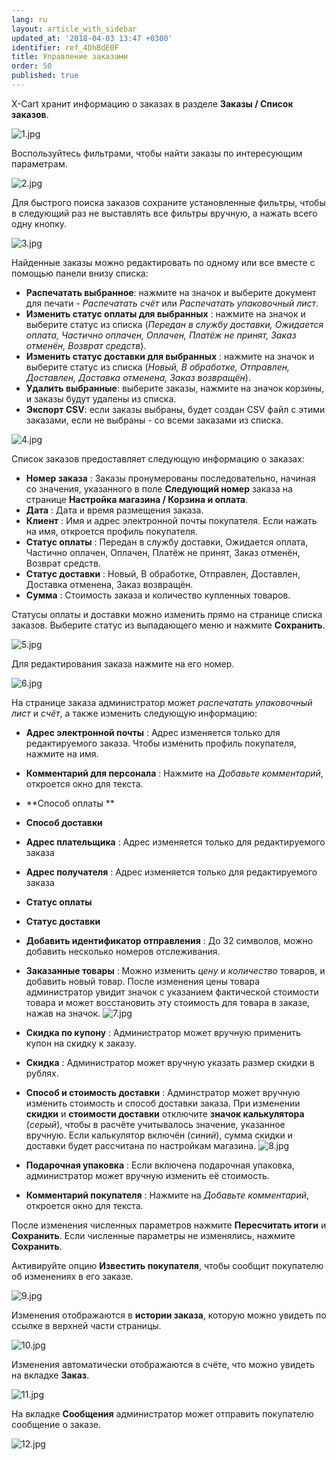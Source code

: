 ```yaml
---
lang: ru
layout: article_with_sidebar
updated_at: '2018-04-03 13:47 +0300'
identifier: ref_4DhBdE0F
title: Управление заказами
order: 50
published: true
---
```

X-Cart хранит информацию о заказах в разделе **Заказы / Список заказов**.

![1.jpg]({{site.baseurl}}/attachments/ref_4DhBdE0F/1.jpg)

Воспользуйтесь фильтрами, чтобы найти заказы по интересующим параметрам. 

![2.jpg]({{site.baseurl}}/attachments/ref_4DhBdE0F/2.jpg)

Для быстрого поиска заказов сохраните установленные фильтры, чтобы в следующий раз не выставлять все фильтры вручную, а нажать всего одну кнопку.

![3.jpg]({{site.baseurl}}/attachments/ref_4DhBdE0F/3.jpg)

Найденные заказы можно редактировать по одному или все вместе с помощью панели внизу списка:

* **Распечатать выбранное**: нажмите на значок и выберите документ для печати - _Распечатать счёт_ или _Распечатать упаковочный лист_.
* **Изменить статус оплаты для выбранных** : нажмите на значок и выберите статус из списка (_Передан в службу доставки, Ожидается оплата, Частично оплачен, Оплачен, Платёж не принят, Заказ отменён, Возврат средств_).
* **Изменить статус доставки для выбранных** : нажмите на значок и выберите статус из списка (_Новый, В обработке, Отправлен, Доставлен, Доставка отменена, Заказ возвращён_).
* **Удалить выбранные**: выберите заказы, нажмите на значок корзины, и заказы будут удалены из списка.
* **Экспорт CSV**: если заказы выбраны, будет создан CSV файл с этими заказами, если не выбраны - со всеми заказами из списка.

![4.jpg]({{site.baseurl}}/attachments/ref_4DhBdE0F/4.jpg)

Список заказов предоставляет следующую информацию о заказах:

* **Номер заказа** : Заказы пронумерованы последовательно, начиная со значения, указанного в поле **Следующий номер** заказа  на странице **Настройка магазина / Корзина и оплата**.
* **Дата** : Дата и время размещения заказа.
* **Клиент** : Имя и адрес электронной почты покупателя. Если нажать на имя, откроется профиль покупателя.
* **Статус оплаты** : Передан в службу доставки, Ожидается оплата, Частично оплачен, Оплачен, Платёж не принят, Заказ отменён, Возврат средств.
* **Статус доставки** : Новый, В обработке, Отправлен, Доставлен, Доставка отменена, Заказ возвращён.
* **Сумма** : Стоимость заказа и количество купленных товаров.

Статусы оплаты и доставки можно изменить прямо на странице списка заказов. Выберите статус из выпадающего меню и нажмите **Сохранить**. 

![5.jpg]({{site.baseurl}}/attachments/ref_4DhBdE0F/5.jpg)

Для редактирования заказа нажмите на его номер.

![6.jpg]({{site.baseurl}}/attachments/ref_4DhBdE0F/6.jpg)

На странице заказа администратор может _распечатать_ _упаковочный лист_ и _счёт_, а также изменить следующую информацию:
* **Адрес электронной почты** : Адрес изменяется только для редактируемого заказа. Чтобы изменить профиль покупателя, нажмите на имя.
* **Комментарий для персонала** : Нажмите на _Добавьте комментарий_, откроется окно для текста.
* **Способ оплаты ** 
* **Способ доставки** 
* **Адрес плательщика** : Адрес изменяется только для редактируемого заказа
* **Адрес получателя** : Адрес изменяется только для редактируемого заказа
* **Статус оплаты** 
* **Статус доставки** 
* **Добавить идентификатор отправления** : До 32 символов, можно добавить несколько номеров отслеживания.
* **Заказанные товары** : Можно изменить _цену_ и _количество_ товаров, и добавить новый товар. После изменения цены товара администратор увидит значок с указанием фактической стоимости товара и может восстановить эту стоимость для товара в заказе, нажав на значок.
![7.jpg]({{site.baseurl}}/attachments/ref_4DhBdE0F/7.jpg)

* **Скидка по купону** : Администратор может вручную применить купон на скидку к заказу.
* **Скидка** : Aдминистратор может вручную указать размер скидки в рублях.
* **Способ и стоимость доставки** : Админстратор может вручную изменить стоимость и способ доставки заказа.
При изменении **скидки** и **стоимости доставки** отключите **значок калькулятора** (_серый_), чтобы в расчёте учитывалось значение, указанное вручную. Если калькулятор включён (_синий_), сумма скидки и доставки будет рассчитана по настройкам магазина.
![8.jpg]({{site.baseurl}}/attachments/ref_4DhBdE0F/8.jpg)

* **Подарочная упаковка** : Если включена подарочная упаковка, администратор может вручную изменить её стоимость.
* **Комментарий покупателя** : Нажмите на _Добавьте комментарий_, откроется окно для текста.

После изменения численных параметров нажмите **Пересчитать итоги** и **Сохранить**. Если численные параметры не изменялись, нажмите **Сохранить**.

Активируйте опцию **Известить покупателя**, чтобы сообщит покупателю об изменениях в его заказе.

![9.jpg]({{site.baseurl}}/attachments/ref_4DhBdE0F/9.jpg)

Изменения отображаются в **истории заказа**, которую можно увидеть по ссылке в верхней части страницы.

![10.jpg]({{site.baseurl}}/attachments/ref_4DhBdE0F/10.jpg)

Изменения автоматически отображаются в счёте, что можно увидеть на вкладке **Заказ**.

![11.jpg]({{site.baseurl}}/attachments/ref_4DhBdE0F/11.jpg)

На вкладке **Сообщения** администратор может отправить покупателю сообщение о заказе. 

![12.jpg]({{site.baseurl}}/attachments/ref_4DhBdE0F/12.jpg)


